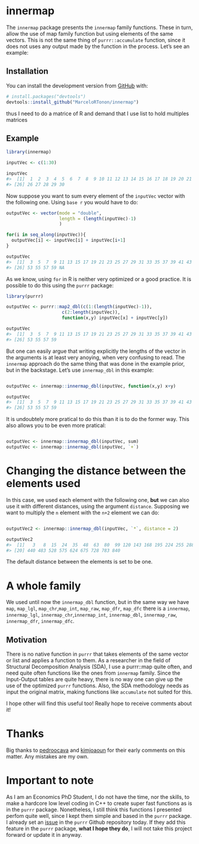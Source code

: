
<!-- README.md is generated from README.Rmd. Please edit that file -->

# innermap

<!-- badges: start -->

<!-- badges: end -->

The `innermap` package presents the `innermap` family functions. These
in turn, allow the use of map family function but using elements of the
same vectors. This is not the same thing of `purrr::accumulate`
function, since it does not uses any output made by the function in the
process. Let’s see an example:

## Installation

You can install the development version from
[GitHub](https://github.com/) with:

``` r
# install.packages("devtools")
devtools::install_github("MarceloRTonon/innermap")
```

thus I need to do a matrice of R and demand that I use list to hold
multiples matrices

## Example

``` r
library(innermap)
```

``` r
inputVec <- c(1:30)

inputVec
#>  [1]  1  2  3  4  5  6  7  8  9 10 11 12 13 14 15 16 17 18 19 20 21 22 23 24 25
#> [26] 26 27 28 29 30
```

Now suppose you want to sum every element of the `inputVec` vector with
the following one. Using `base r` you would have to do:

``` r
outputVec <- vector(mode = "double",
                    length = (length(inputVec)-1)
                    )

for(i in seq_along(inputVec)){
  outputVec[i] <- inputVec[i] + inputVec[i+1]
}

outputVec
#>  [1]  3  5  7  9 11 13 15 17 19 21 23 25 27 29 31 33 35 37 39 41 43 45 47 49 51
#> [26] 53 55 57 59 NA
```

As we know, using `for` in R is neither very optimized or a good
practice. It is possible to do this using the `purrr` package:

``` r
library(purrr)

outputVec <- purrr::map2_dbl(c(1:(length(inputVec)-1)),
                     c(2:length(inputVec)),
                     function(x,y) inputVec[x] + inputVec[y])

outputVec
#>  [1]  3  5  7  9 11 13 15 17 19 21 23 25 27 29 31 33 35 37 39 41 43 45 47 49 51
#> [26] 53 55 57 59
```

But one can easily argue that writing explicitly the lengths of the
vector in the arguments is at least very anoying, when very confusing to
read. The `innermap` approach do the same thing that was done in the
example prior, but in the backstage. Let’s use `innermap_dbl` in this
example:

``` r

outputVec <- innermap::innermap_dbl(inputVec, function(x,y) x+y)

outputVec
#>  [1]  3  5  7  9 11 13 15 17 19 21 23 25 27 29 31 33 35 37 39 41 43 45 47 49 51
#> [26] 53 55 57 59
```

It is undoubtely more pratical to do this than it is to do the former
way. This also allows you to be even more pratical:

``` r

outputVec <- innermap::innermap_dbl(inputVec, sum)
outputVec <- innermap::innermap_dbl(inputVec, `+`)
```

# Changing the distance between the elements used

In this case, we used each element with the following one, **but** we
can also use it with different distances, using the argument `distance`.
Supposing we want to multiply the `n` element with the `n+2` element we
can do:

``` r

outputVec2 <- innermap::innermap_dbl(inputVec, `*`, distance = 2)

outputVec2
#>  [1]   3   8  15  24  35  48  63  80  99 120 143 168 195 224 255 288 323 360 399
#> [20] 440 483 528 575 624 675 728 783 840
```

The default distance between the elements is set to be one.

# A whole family

We used until now the `innermap_dbl` function, but in the same way we
have `map`, `map_lgl`, `map_chr`,`map_int`, `map_raw`, `map_dfr`,
`map_dfc` there is a `innermap`, `innermap_lgl`,
`innermap_chr`,`innermap_int`, `innermap_dbl`, `innermap_raw`,
`innermap_dfr`, `innermap_dfc`.

## Motivation

There is no native function in `purrr` that takes elements of the same
vector or list and applies a function to them. As a researcher in the
field of Structural Decomposition Analysis (SDA), I use a purrr::map
quite often, and need quite often functions like the ones from
`innermap` family. Since the Input-Output tables are quite heavy, there
is no way one can give up the use of the optimized `purrr` functions.
Also, the SDA methodology needs as input the original matrix, making
functions like `accumulate` not suited for this.

I hope other will find this useful too\! Really hope to receive comments
about it\!

# Thanks

Big thanks to [pedroocava](https://github.com/pedrocava/) and
[kimjoaoun](https://github.com/kimjoaoun/) for their early comments on
this matter. Any mistakes are my own.

# Important to note

As I am an Economics PhD Student, I do not have the time, nor the
skills, to make a hardcore low level coding in C++ to create super fast
functions as is in the `purrr` package. Nonetheless, I still think this
functions I presented perfom quite well, since I kept them simple and
based in the `purrr` package. I already set an
[issue](https://github.com/tidyverse/purrr/issues/797#issue-721645404)
in the `purrr` Github repository today. If they add this feature in the
`purrr` package, **what I hope they do**, I will not take this project
forward or update it in anyway.
